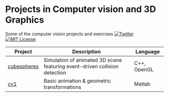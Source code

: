 # Projects in Computer vision and 3D Graphics
Some of the computer vision projects and exercises
[![Twitter](https://img.shields.io/badge/twitter-sespiros-4099FF.svg?style=flat)](https://twitter.com/sespiros)
[![MIT License](https://img.shields.io/badge/license-MIT-blue.svg?style=flat)](http://choosealicense.com/licenses/mit/)

Project  | Description | Language
------------- | ------------- | ------------
[cubespheres][cubes]  | Simulation of animated 3D scene featuring event-driven collision detection | C++, OpenGL
[cv1][cv1] | Basic animation & geometric transformations | Matlab

[cubes]: <https://github.com/sespiros/ceid-projects/tree/master/computer_vision/cubespheres>
[cv1]: <https://github.com/sespiros/ceid-projects/tree/master/computer_vision/cv1>
